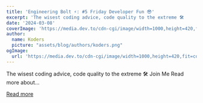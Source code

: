 ```yaml
---
title: 'Engineering Bolt ⚡: #5 Friday Developer Fun 😎'
excerpt: 'The wisest coding advice, code quality to the extreme 🛠️                 Join Me   Read more about...'
date: '2024-03-08'
coverImage: 'https://media.dev.to/cdn-cgi/image/width=1000,height=420,fit=cover,gravity=auto,format=auto/https%3A%2F%2Fdev-to-uploads.s3.amazonaws.com%2Fuploads%2Farticles%2Fs71duussc2rlpvx1y5ys.png'
author:
  name: Koders
  picture: "assets/blog/authors/koders.png"
ogImage:
  url: 'https://media.dev.to/cdn-cgi/image/width=1000,height=420,fit=cover,gravity=auto,format=auto/https%3A%2F%2Fdev-to-uploads.s3.amazonaws.com%2Fuploads%2Farticles%2Fs71duussc2rlpvx1y5ys.png'
---
```


The wisest coding advice, code quality to the extreme 🛠️                 Join Me   Read more about...

[Read more](https://dev.to/alexr/engineering-bolt-5-friday-developer-fun-4ep)
